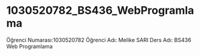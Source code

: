 # 1030520782_BS436_WebProgramlama  

Öğrenci Numarası:1030520782
Öğrenci Adı: Melike SARI
Ders Adı: BS436 Web Programlama
